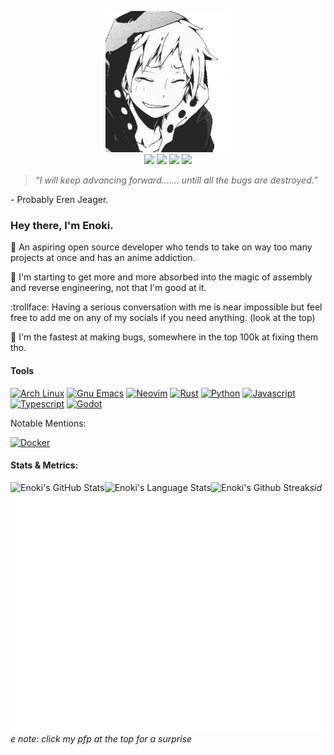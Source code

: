 <p align="center">
  <a href="https://youtu.be/dQw4w9WgXcQ"><img width=200px src="assets/enoki.png" /></a>
  <br>
  <a href="https://matrix.to/#/@enokiun:matrix.org"><img src="https://img.shields.io/static/v1?&label=%20&style=for-the-badge&message=Matrix&logo=matrix&color=000000&labelColor=000000" /></a>
  <a href="https://reddit.com/u/enokiun"><img src="https://img.shields.io/static/v1?&label=%20&style=for-the-badge&message=Reddit&logo=reddit&logoColor=ff5700&color=121212&labelColor=121212" /></a>
  <a href="https://twitter.com/enokiun"><img src="https://img.shields.io/static/v1?&label=%20&style=for-the-badge&message=Twitter&logo=twitter&color=15202b&labelColor=15202b" /></a>
  <a href="https://discordapp.com/users/559226493553737740/"><img src="https://img.shields.io/static/v1?&label=%20&style=for-the-badge&message=Discord&logo=discord&color=363934&labelColor=363934" /></a>
</p>

> *“I will keep advancing forward....... untill all the bugs are destroyed.”*

\- Probably Eren Jeager.

### Hey there, I'm Enoki.

:moyai: An aspiring open source developer who tends to take on way too many projects at once and has an anime addiction.

:thinking: I'm starting to get more and more absorbed into the magic of assembly and reverse engineering, not that I'm good at it.

:trollface: Having a serious conversation with me is near impossible but feel free to add me on any of my socials if you need anything. (look at the top)

:rocket: I'm the fastest at making bugs, somewhere in the top 100k at fixing them tho.

#### Tools

[![Arch Linux](https://shields.io/static/v1?label=Arch%20Linux&style=for-the-badge&message=OS&logo=archlinux&color=333333&labelColor=333333)][arch]
[![Gnu Emacs](https://shields.io/static/v1?label=Emacs&style=for-the-badge&message=Editor&logo=gnuemacs&color=333333&labelColor=333333)][emacs]
[![Neovim](https://shields.io/static/v1?label=Neovim&style=for-the-badge&message=Editor&logo=neovim&color=333333&labelColor=333333)][neovim]
[![Rust](https://shields.io/static/v1?label=Rust&style=for-the-badge&message=Language&logo=rust&color=444444&labelColor=444444)][rust]
[![Python](https://shields.io/static/v1?label=Python&style=for-the-badge&message=Language&logo=python&color=444444&labelColor=444444)][python]
[![Javascript](https://shields.io/static/v1?label=Javascript&style=for-the-badge&message=Language&logo=javascript&color=444444&labelColor=444444)][javascript]
[![Typescript](https://shields.io/static/v1?label=Typescript&style=for-the-badge&message=Language&logo=typescript&color=444444&labelColor=444444)][typescript]
[![Godot](https://shields.io/static/v1?label=Godot&style=for-the-badge&message=Game%20Engine&logo=godotengine&color=444444&labelColor=444444)][godot]

Notable Mentions:

[![Docker](https://shields.io/static/v1?label=Docker&style=for-the-badge&message=Containers&logo=docker&color=333999&labelColor=333999)][docker]
 
#### Stats & Metrics:
<img align="left" alt="Enoki's GitHub Stats" src="https://github-readme-stats.vercel.app/api?username=EnokiUN&show_icons=true&hide_border=true&theme=tokyonight&include_all_commits=true&count_private=true" />
<img align="left" alt="Enoki's Language Stats" src="https://github-readme-stats.vercel.app/api/top-langs/?username=EnokiUN&hide_border=true&theme=tokyonight" />
<img align="left" alt="Enoki's Github Streak" src="https://github-readme-streak-stats.herokuapp.com/?user=EnokiUN&theme=tokyonight&hide_border=true&stroke=1a1b27" />
<img align="left" alt="Enoki's GitHub Metrics" src="github-metrics.svg" />

[discord]: https://discordapp.com/users/559226493553737740/
[reddit]: https://www.reddit.com/u/EnokiUN/
[matrix]: https://matrix.to/#/@enokun:matrix.org/
[twitter]: https://twitter.com/EnokiUN/

[voltage]: https://github.com/EnokiUN/voltage/

[python]: https://python.org/
[godot]: https://godotengine.org/
[javascript]: https://javascript.com/
[typescript]: https://typescriptlang.org/
[rust]: https://rust-lang.org/

[arch]: https://archlinux.org/
[emacs]: https://www.gnu.org/software/emacs/
[neovim]: https://neovim.io/
[docker]: https://docker.com/

*side note: click my pfp at the top for a surprise*
